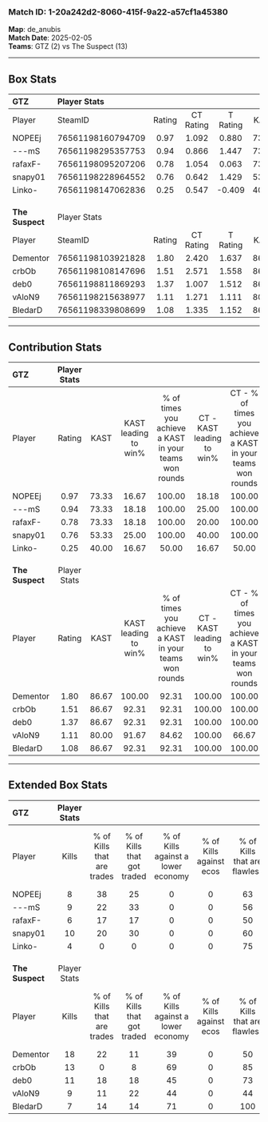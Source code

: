 ### Match ID: 1-20a242d2-8060-415f-9a22-a57cf1a45380  
**Map**: de_anubis  
**Match Date**: 2025-02-05  
**Teams**: GTZ (2) vs The Suspect (13)  

---  

## Box Stats  

| **GTZ**         | Player Stats      |        |           |          |       |       |       |         |        |      |     |
| :- | :- | :-: | :-: | :-: | :-: | :-: | :-: | :-: | :-: | :-: | :-: |
| Player          | SteamID           | Rating | CT Rating | T Rating | KAST  |  ADR  | Kills | Assists | Deaths | K/D  | HS% |
| NOPEEj          | 76561198160794709 |  0.97  |   1.092   |  0.880   | 73.33 | 78.1  |   8   |    2    |   10   | 0.80 | 37  |
| ---mS           | 76561198295357753 |  0.94  |   0.866   |  1.447   | 73.33 | 62.9  |   9   |    2    |   11   | 0.82 | 66  |
| rafaxF-         | 76561198095207206 |  0.78  |   1.054   |  0.063   | 73.33 | 57.5  |   6   |    2    |   10   | 0.60 |  0  |
| snapy01         | 76561198228964552 |  0.76  |   0.642   |  1.429   | 53.33 | 70.7  |  10   |    0    |   14   | 0.71 | 70  |
| Linko-          | 76561198147062836 |  0.25  |   0.547   |  -0.409  | 40.00 | 48.5  |   4   |    1    |   14   | 0.29 | 100 |
|                 |                   |        |           |          |       |       |       |         |        |      |     |
|                 |                   |        |           |          |       |       |       |         |        |      |     |
|                 |                   |        |           |          |       |       |       |         |        |      |     |
| **The Suspect** | Player Stats      |        |           |          |       |       |       |         |        |      |     |
| Player          | SteamID           | Rating | CT Rating | T Rating | KAST  |  ADR  | Kills | Assists | Deaths | K/D  | HS% |
| Dementor        | 76561198103921828 |  1.80  |   2.420   |  1.637   | 86.67 | 105.1 |  18   |    2    |   8    | 2.25 | 50  |
| crbOb           | 76561198108147696 |  1.51  |   2.571   |  1.558   | 86.67 | 87.8  |  13   |    5    |   7    | 1.86 | 38  |
| deb0            | 76561198811869293 |  1.37  |   1.007   |  1.512   | 86.67 | 81.1  |  11   |    5    |   7    | 1.57 | 90  |
| vAloN9          | 76561198215638977 |  1.11  |   1.271   |  1.111   | 80.00 | 60.7  |   9   |    5    |   8    | 1.13 | 55  |
| BledarD         | 76561198339808699 |  1.08  |   1.335   |  1.152   | 86.67 | 71.5  |   7   |    6    |   8    | 0.88 | 28  |
---  

## Contribution Stats  

| **GTZ**         | Player Stats |       |                      |                                                        |                           |                                                             |                          |                                                            |
| :- | :-: | :-: | :-: | :-: | :-: | :-: | :-: | :-: |
| Player          |    Rating    | KAST  | KAST leading to win% | % of times you achieve a KAST in your teams won rounds | CT - KAST leading to win% | CT - % of times you achieve a KAST in your teams won rounds | T - KAST leading to win% | T - % of times you achieve a KAST in your teams won rounds |
| NOPEEj          |     0.97     | 73.33 |        16.67         |                         100.00                         |           18.18           |                           100.00                            |           0.00           |                            0.00                            |
| ---mS           |     0.94     | 73.33 |        18.18         |                         100.00                         |           25.00           |                           100.00                            |           0.00           |                            0.00                            |
| rafaxF-         |     0.78     | 73.33 |        18.18         |                         100.00                         |           20.00           |                           100.00                            |           0.00           |                            0.00                            |
| snapy01         |     0.76     | 53.33 |        25.00         |                         100.00                         |           40.00           |                           100.00                            |           0.00           |                            0.00                            |
| Linko-          |     0.25     | 40.00 |        16.67         |                         50.00                          |           16.67           |                            50.00                            |           0.00           |                            0.00                            |
|                 |              |       |                      |                                                        |                           |                                                             |                          |                                                            |
|                 |              |       |                      |                                                        |                           |                                                             |                          |                                                            |
|                 |              |       |                      |                                                        |                           |                                                             |                          |                                                            |
| **The Suspect** | Player Stats |       |                      |                                                        |                           |                                                             |                          |                                                            |
| Player          |    Rating    | KAST  | KAST leading to win% | % of times you achieve a KAST in your teams won rounds | CT - KAST leading to win% | CT - % of times you achieve a KAST in your teams won rounds | T - KAST leading to win% | T - % of times you achieve a KAST in your teams won rounds |
| Dementor        |     1.80     | 86.67 |        100.00        |                         92.31                          |          100.00           |                           100.00                            |          100.00          |                           90.00                            |
| crbOb           |     1.51     | 86.67 |        92.31         |                         92.31                          |          100.00           |                           100.00                            |          90.00           |                           90.00                            |
| deb0            |     1.37     | 86.67 |        92.31         |                         92.31                          |          100.00           |                           100.00                            |          90.00           |                           90.00                            |
| vAloN9          |     1.11     | 80.00 |        91.67         |                         84.62                          |          100.00           |                            66.67                            |          90.00           |                           90.00                            |
| BledarD         |     1.08     | 86.67 |        92.31         |                         92.31                          |          100.00           |                           100.00                            |          90.00           |                           90.00                            |
---  

## Extended Box Stats  

| **GTZ**         | Player Stats |                            |                            |                                    |                         |                              |                                 |        |                             |                                     |                          |                               |                            |
| :- | :-: | :-: | :-: | :-: | :-: | :-: | :-: | :-: | :-: | :-: | :-: | :-: | :-: |
| Player          |    Kills     | % of Kills that are trades | % of Kills that got traded | % of Kills against a lower economy | % of Kills against ecos | % of Kills that are flawless | % of Kills that are close duels | Deaths | % of Deaths that get traded | % of Deaths against a lower economy | % of Deaths against ecos | % of Deaths that are flawless | % of Deaths that are close |
| NOPEEj          |      8       |             38             |             25             |                 0                  |            0            |              63              |                0                |   10   |             10              |                  0                  |            0             |              50               |             0              |
| ---mS           |      9       |             22             |             33             |                 0                  |            0            |              56              |               11                |   11   |              9              |                  0                  |            0             |              91               |             0              |
| rafaxF-         |      6       |             17             |             17             |                 0                  |            0            |              50              |                0                |   10   |             20              |                  0                  |            0             |              60               |             20             |
| snapy01         |      10      |             20             |             30             |                 0                  |            0            |              60              |               10                |   14   |              7              |                  0                  |            0             |              71               |             7              |
| Linko-          |      4       |             0              |             0              |                 0                  |            0            |              75              |                0                |   14   |             21              |                  0                  |            0             |              50               |             7              |
|                 |              |                            |                            |                                    |                         |                              |                                 |        |                             |                                     |                          |                               |                            |
|                 |              |                            |                            |                                    |                         |                              |                                 |        |                             |                                     |                          |                               |                            |
|                 |              |                            |                            |                                    |                         |                              |                                 |        |                             |                                     |                          |                               |                            |
| **The Suspect** | Player Stats |                            |                            |                                    |                         |                              |                                 |        |                             |                                     |                          |                               |                            |
| Player          |    Kills     | % of Kills that are trades | % of Kills that got traded | % of Kills against a lower economy | % of Kills against ecos | % of Kills that are flawless | % of Kills that are close duels | Deaths | % of Deaths that get traded | % of Deaths against a lower economy | % of Deaths against ecos | % of Deaths that are flawless | % of Deaths that are close |
| Dementor        |      18      |             22             |             11             |                 39                 |            0            |              50              |               11                |   8    |             13              |                 63                  |            0             |              75               |             0              |
| crbOb           |      13      |             0              |             8              |                 69                 |            0            |              85              |                8                |   7    |             43              |                 43                  |            0             |              43               |             0              |
| deb0            |      11      |             18             |             18             |                 45                 |            0            |              73              |                9                |   7    |             14              |                 29                  |            0             |              57               |             14             |
| vAloN9          |      9       |             11             |             22             |                 44                 |            0            |              44              |                0                |   8    |             13              |                 38                  |            0             |              63               |             0              |
| BledarD         |      7       |             14             |             14             |                 71                 |            0            |             100              |                0                |   8    |             38              |                 38                  |            0             |              63               |             13             |
